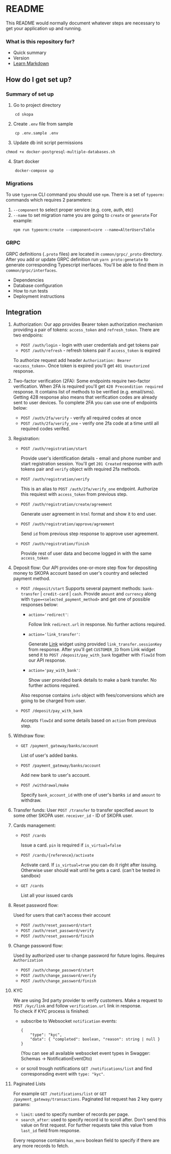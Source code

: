 
# README #

This README would normally document whatever steps are necessary to get your application up and running.

### What is this repository for? ###

* Quick summary
* Version
* [Learn Markdown](https://bitbucket.org/tutorials/markdowndemo)

## How do I get set up? ##

### Summary of set up ###
1. Go to project directory
```
    cd skopa
```
2. Create `.env` file from sample
```
    cp .env.sample .env
```
3. Update db init script permissions
```
chmod +x docker-postgresql-multiple-databases.sh
```
4. Start docker
```
    docker-compose up
```

### Migrations ###
To use `typerom` CLI command you should use `npm`. There is a set of `typeorm:` commands which requires 2 parameters: 
1. `--component` to select proper service (e.g. core, auth, etc)
2. `--name` to set migration name you are going to `create` or `generate`
For example: 
    ```
    npm run typeorm:create --component=core --name=AlterUsersTable
    ```

### GRPC ###
GRPC definitions (`.proto` files) are located in `common/grpc/_proto` directory. After you add or update GRPC definition run `yarn proto:genetate` to generate corresponding Typescript inerfaces.
You'll be able to find them in `common/grpc/interfaces`.

* Dependencies
* Database configuration
* How to run tests
* Deployment instructions

## Integration ##

1. Authorization:
    Our app provides Bearer token authorization mechanism providing a pair of tokens: `access_token` and `refresh_token`. 
    There are two endpoins:
    * `POST /auth/login` - login with user credentials and get tokens pair
    * `POST /auth/refresh` - refresh tokens pair if `access_token` is expired
    
    To authorize request add header `Authorization: Bearer <access_token>`. Once token is expired you'll get `401 Unautorized` response.

2. Two-factor verification (2FA):
    Some endpoints require two-factor verification. When 2FA is required you'll get `428 Precondition required` response. It contains list of methods to be verified (e.g. email/sms). Getting 428 response also means that verification codes are already sent to user devices.
    To complete 2FA you can use one of endpoints below:
    * `POST /auth/2fa/verify` - verify all required codes at once
    * `POST /auth/2fa/verify_one` - verify one 2fa code at a time until all required codes verifed.

3. Registration:
    * `POST /auth/registration/start`

        Provide user's identification details - email and phone number and start registration session. You'll get `201 Created` response with auth tokens pair and `verify` object with required 2fa methods. 

    * `POST /auth/registration/verify`

        This is an alias to `POST /auth/2fa/verify_one` endpoint. Authorize this requiest with `access_token` from previous step.

    * `POST /auth/registration/create/agreement`

        Generate user agreement in `html` format and show it to end user.

    * `POST /auth/registration/approve/agreement`

        Send `id` from previous step response to approve user agreement.

    * `POST /auth/registration/finish`

        Provide rest of user data and become logged in with the same `access_token`

4. Deposit flow:
    Our API provides one-or-more step flow for depositing money to SKOPA account based on user's country and selected payment method. 

    * `POST /deposit/start`
        Supports several payment methods: `bank-transfer` | `credit-card` | `cash`. Provide `amount` and `currency` along with `type=<selected_payment_method>` and get one of possible responses below:

        * `action='redirect'`: 

            Follow link `redirect.url` in response. No further actions required.

        * `action='link_transfer'`: 

            Generate [Link](https://developer.link-sandbox.money/products/quickstart) widget using provided `link_transfer.sessionKey` from response. After you'll get `CUSTOMER_ID` from Link widget send it to `POST /deposit/pay_with_bank` togather with `flowId` from our API response.
            
        * `action='pay_with_bank'`: 

            Show user provided bank details to make a bank transfer. No further actions required.

        Also response contains `info` object with fees/conversions which are going to be charged from user.

    * `POST /deposit/pay_with_bank`

        Accepts `flowId` and some details based on `action` from previous step.

5. Withdraw flow:
    * `GET /payment_gateway/banks/account`

        List of user's added banks.
    
    * `POST /payment_gateway/banks/account`

        Add new bank to user's account.

    * `POST /withdrawal/make`

        Specify `bank_account_id` with one of user's banks `id` and `amount` to withdraw.

6. Transfer funds:
    User `POST /transfer` to transfer specified `amount` to some other SKOPA user. `receiver_id` - ID of SKOPA user. 

7. Cards management:
    * `POST /cards`

        Issue a card. `pin` is required if `is_virtual=false`

    * `POST /cards/{reference}/activate`

        Activate card. If `is_virtual=true` you can do it right after issuing. Otherwise user should wait until he gets a card. (can't be tested in sandbox)

    * `GET /cards`
    
        List all your issued cards

8. Reset password flow:

    Used for users that can't access their account

    * `POST /auth/reset_password/start`
    * `POST /auth/reset_password/verify`
    * `POST /auth/reset_password/finish`

9. Change password flow:

    Used by authorized user to change password for future logins. Requires `Authorization`

    * `POST /auth/change_password/start`
    * `POST /auth/change_password/verify`
    * `POST /auth/change_password/finish`

10. KYC

    We are using 3rd party provider to verify customers. Make a request to `POST /kyc/link` and follow `verification.url` link in response.    
    To check if KYC process is finished:

    * subscribe to Websocket `notification` events: 

        ```
        { 
            "type": "kyc",
            "data": { "completed": boolean, "reason": string | null }
        }
        ``` 
        (You can see all available websocket event types in Swagger: Schemas -> NotificationEventDto)

    * or scroll trough notifications `GET /notifications/list` and find corresponsding event with `type: "kyc"`.

11. Paginated Lists
    
    For example `GET /notifications/list` or `GET /payment_gateway/transactions`.
    Paginated list request has 2 key query params: 
    
    * `limit`: used to specify number of records per page.
    * `search_after`: used to specify record id to scroll after. Don't send this value on first request. For further requests take this value from `last_id` field from response.

    Every response contains `has_more` boolean field to specify if there are any more records to fetch.